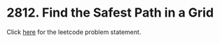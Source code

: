 # 2812. Find the Safest Path in a Grid

Click [here](https://leetcode.com/problems/find-the-safest-path-in-a-grid/) for the leetcode problem statement.
